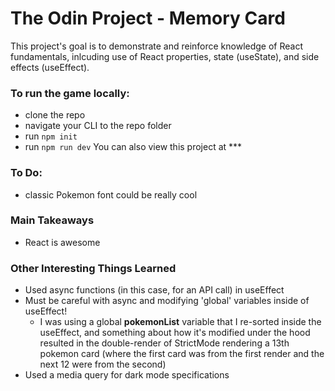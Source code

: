 # The Odin Project - Memory Card
This project's goal is to demonstrate and reinforce knowledge of React fundamentals, inlcuding use of React properties, state (useState), and side effects (useEffect).

### To run the game locally:
- clone the repo
- navigate your CLI to the repo folder
- run ```npm init```
- run ```npm run dev```
You can also view this project at ***

### To Do: 
- classic Pokemon font could be really cool

### Main Takeaways
- React is awesome

### Other Interesting Things Learned
- Used async functions (in this case, for an API call) in useEffect
- Must be careful with async and modifying 'global' variables inside of useEffect!
  - I was using a global <strong>pokemonList</strong> variable that I re-sorted inside the useEffect, and something about how it's modified under the hood resulted in the double-render of StrictMode rendering a 13th pokemon card (where the first card was from the first render and the next 12 were from the second)
- Used a media query for dark mode specifications